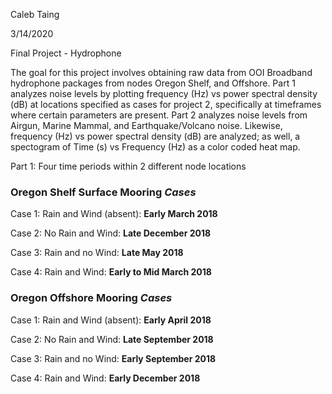 Caleb Taing

3/14/2020

Final Project - Hydrophone

The goal for this project involves obtaining raw data from OOI Broadband hydrophone packages from nodes Oregon Shelf, and Offshore. Part 1 analyzes noise levels by plotting frequency (Hz) vs power spectral density (dB) at locations specified as cases for project 2, specifically at timeframes where certain parameters are present. Part 2 analyzes noise levels from Airgun, Marine Mammal, and Earthquake/Volcano noise. Likewise, frequency (Hz) vs power spectral density (dB) are analyzed; as well, a spectogram of Time (s) vs Frequency (Hz) as a color coded heat map. 

Part 1: Four time periods within 2 different node locations
### Oregon Shelf Surface Mooring *Cases* 
Case 1: Rain and Wind (absent): **Early March 2018**

Case 2: No Rain and Wind: **Late December 2018**

Case 3: Rain and no Wind: **Late May 2018**

Case 4: Rain and Wind: **Early to Mid March 2018**

### Oregon Offshore Mooring *Cases*
Case 1: Rain and Wind (absent): **Early April 2018**

Case 2: No Rain and Wind: **Late September 2018**

Case 3: Rain and no Wind: **Early September 2018**

Case 4: Rain and Wind: **Early December 2018**

